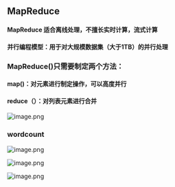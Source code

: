 ## MapReduce
#### MapReduce 适合离线处理，不擅长实时计算，流式计算
#### 并行编程模型：用于对大规模数据集（大于1TB）的并行处理

### MapReduce()只需要制定两个方法：
#### map()：对元素进行制定操作，可以高度并行
#### reduce（）：对列表元素进行合并

![image.png](https://upload-images.jianshu.io/upload_images/14466577-a4907da159050d4d.png?imageMogr2/auto-orient/strip%7CimageView2/2/w/1240)

### wordcount

![image.png](https://upload-images.jianshu.io/upload_images/14466577-ba935b8096f3207c.png?imageMogr2/auto-orient/strip%7CimageView2/2/w/1240)

![image.png](https://upload-images.jianshu.io/upload_images/14466577-e7d4cd25e9dff72b.png?imageMogr2/auto-orient/strip%7CimageView2/2/w/1240)

![image.png](https://upload-images.jianshu.io/upload_images/14466577-eda27dce5185254f.png?imageMogr2/auto-orient/strip%7CimageView2/2/w/1240)
